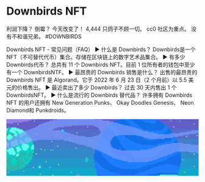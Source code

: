 # Downbirds NFT

利润下降？ 倒霉？ 今天改变了！ 4,444 只鸽子不顾一切。 cc0 社区为重点。 没有不和谐兄弟。 #DOWNBIRDS

Downbirds NFT - 常见问题（FAQ）
▶ 什么是 Downbirds？
Downbirds是一个 NFT（不可替代代币）集合。存储在区块链上的数字艺术品集合。
▶ 有多少 Downbirds代币？
总共有 11 个 Downbirds NFT。目前 1 位所有者的钱包中至少有一个 DownbirdsNTF。
▶ 最昂贵的 Downbirds 销售是什么？
出售的最昂贵的 Downbirds NFT 是 Algorand。它于 2022 年 6 月 23 日（2 个月前）以 5.5 美元的价格售出。
▶ 最近卖出了多少 Downbirds？
过去 30 天内售出 1 个 DownbirdsNFT。
▶ 什么是流行的 Downbirds 替代品？
许多拥有 Downbirds NFT 的用户还拥有 New Generation Punks、 Okay Doodles Genesis、 Neon Diamond和 Punkdroids。

![NFT](微信截图_20220826110935.png)
